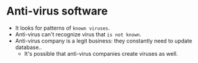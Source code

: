 # Anti-virus software

* It looks for patterns of `known viruses`.
* Anti-virus can't recognize virus that `is not known`.
* Anti-virus company is a legit business: they constantly need to update database.. 
    - It's possible that anti-virus companies create viruses as well.